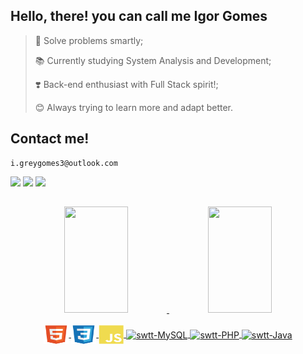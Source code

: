 ## Hello, there! you can call me Igor Gomes

> 👀 Solve problems smartly;
 >
> 📚 Currently studying System Analysis and Development;
 >
> ❣️ Back-end enthusiast with Full Stack spirit!; 
 >
> 😊 Always trying to learn more and adapt better.


## Contact me!

```
i.greygomes3@outlook.com
```
<div> 
  <a href="https://instagram.com/swttpch" target="_blank"><img src="https://img.shields.io/badge/-Instagram-%23E4405F?style=for-the-badge&logo=instagram&logoColor=white" target="_blank"></a>
  <a href="https://www.linkedin.com/in/swtt-pch/" target="_blank"><img src="https://img.shields.io/badge/-LinkedIn-%230077B5?style=for-the-badge&logo=linkedin&logoColor=white" target="_blank"></a> 
    <a href="https://wa.me/5511977998370" target="_blank"><img src="https://img.shields.io/badge/-Whatsapp-%25D366?style=for-the-badge&logo=whatsapp&logoColor=white" target="_blank"></a> 
</div>

## 

<div align="center">
  <a href="https://github.com/swtt-pch">
  <img width="45%" height="170em" src="https://github-readme-stats.vercel.app/api?username=swtt-pch&show_icons=true&theme=calm&include_all_commits=true&count_private=true"/>
  <img width="45%" height="170em" src="https://github-readme-stats.vercel.app/api/top-langs/?username=swtt-pch&layout=compact&langs_count=7&theme=calm&hide=html"/>
</div>
  
  <div align="center" style="display: inline_block"><br>
  <img align="center" alt="swtt-HTML" height="30" width="40" src="https://raw.githubusercontent.com/devicons/devicon/master/icons/html5/html5-original.svg">
  <img align="center" alt="swtt-CSS" height="30" width="40" src="https://raw.githubusercontent.com/devicons/devicon/master/icons/css3/css3-original.svg">
  <img align="center" alt="swtt-Js" height="30" width="40" src="https://raw.githubusercontent.com/devicons/devicon/master/icons/javascript/javascript-plain.svg">
  <img align="center" alt="swtt-MySQL" height="30" width="40" src="https://cdn.jsdelivr.net/gh/devicons/devicon/icons/mysql/mysql-original.svg" />
  <img align="center" alt="swtt-PHP" height="30" width="40" src="https://cdn.jsdelivr.net/gh/devicons/devicon/icons/php/php-plain.svg" />
  <img align="center" alt="swtt-Java" height="30" width="40" src="https://cdn.jsdelivr.net/gh/devicons/devicon/icons/java/java-original.svg" />
</div>
  
  ##
  

